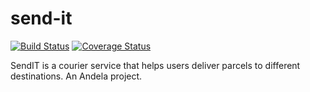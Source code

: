 # send-it

[![Build Status](https://travis-ci.com/toritsejuFO/send-it.svg?token=w84myhM3Tt1dXmVd3fd1&branch=dev)](https://travis-ci.com/toritsejuFO/send-it)
[![Coverage Status](https://coveralls.io/repos/github/toritsejuFO/send-it/badge.svg?branch=dev&t=w7RAVE)](https://coveralls.io/github/toritsejuFO/send-it?branch=dev)

SendIT is a courier service that helps users deliver parcels to different destinations. An Andela project.
